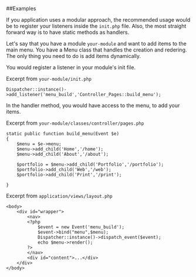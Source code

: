 ##Examples

If you application uses a modular approach, the recommended usage would be to register your listeners inside the `init.php` file. 
Also, the most straight forward way is to have static methods as handlers.

Let's say that you have a module `your-module` and want to add items to the main menu.
You have a Menu class that handles the creation and redering. The only thing you need to 
do is add items dynamically.

You would register a listener in your module's init file. 

Excerpt from `your-module/init.php`

	Dispatcher::instance()->add_listener('menu_build','Controller_Pages::build_menu');


In the handler method, you would have access to the menu, to add your items.

Excerpt from `your-module/classes/controller/pages.php`

	static public function build_menu(Event $e)
	{
		$menu = $e->menu;
		$menu->add_child('Home','/home');
		$menu->add_child('About','/about');
		
		$portfolio = $menu->add_child('Portfolio','/portfolio');
		$portfolio->add_child('Web','/web');
		$portfolio->add_child('Print','/print');		
		
	}

Excerpt from `application/views/layout.php`
	
	<body>
		<div id="wrapper">
			<nav>
			<?php 
				$event = new Event('menu_build');
				$event->bind("menu",$menu);
				Dispatcher::instance()->dispatch_event($event);
				echo $menu->render();
			?>
			</nav>
			<div id="content">...</div>
		</div>
	</body>
	